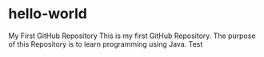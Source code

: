 # hello-world
My First GitHub Repository
This is my first GitHub Repository. The purpose of this Repository is to learn programming using Java.
Test
